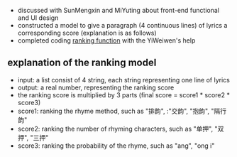 - discussed with SunMengxin and MiYuting about front-end functional and UI design
- constructed a model to give a paragraph (4 continuous lines) of lyrics a corresponding score (explanation is as follows)
- completed coding [ranking function](https://github.com/RapGenerator/WangShijun/blob/master/rhyme_study/ranking_function.py) with the YiWeiwen's help

## explanation of the ranking model
- input: a list consist of 4 string, each string representing one line of lyrics
- output: a real number, representing the ranking score
- the ranking score is multiplied by 3 parts (final score = score1 * score2 * score3)
- score1: ranking the rhyme method, such as "排韵", :"交韵", "抱韵", "隔行韵"
- score2: ranking the number of rhyming characters, such as "单押", "双押", "三押"
- score3: ranking the probability of the rhyme, such as "ang", "ong i"
